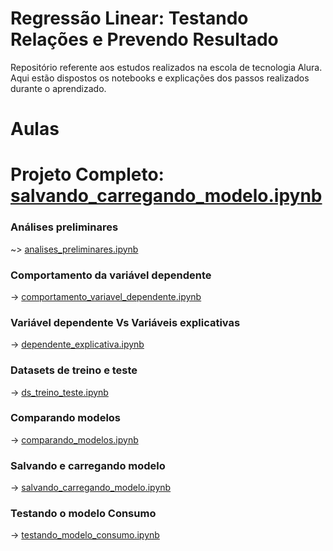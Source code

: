 # Regressão Linear: Testando Relações e Prevendo Resultado

Repositório referente aos estudos realizados na escola de tecnologia Alura. Aqui estão dispostos os notebooks e explicações dos passos realizados durante o aprendizado.

# Aulas
# Projeto Completo: [salvando_carregando_modelo.ipynb](https://github.com/brunodleite/alura_reg_linear/blob/main/salvando_carregando_modelo.ipynb)

### Análises preliminares
~> [analises_preliminares.ipynb](https://github.com/brunodleite/alura_reg_linear/blob/main/analises_preliminares.ipynb)
### Comportamento da variável dependente
-> [comportamento_variavel_dependente.ipynb](https://github.com/brunodleite/alura_reg_linear/blob/main/comportamento_varivavel_dependente.ipynb)
### Variável dependente Vs Variáveis explicativas
-> [dependente_explicativa.ipynb](https://github.com/brunodleite/alura_reg_linear/blob/main/dependente_explicativa.ipynb) 
### Datasets de treino e teste
-> [ds_treino_teste.ipynb](https://github.com/brunodleite/alura_reg_linear/blob/main/ds_treino_teste.ipynb)
### Comparando modelos
-> [comparando_modelos.ipynb](https://github.com/brunodleite/alura_reg_linear/blob/main/comparando_modelos.ipynb)
### Salvando e carregando modelo
-> [salvando_carregando_modelo.ipynb](https://github.com/brunodleite/alura_reg_linear/blob/main/salvando_carregando_modelo.ipynb)
### Testando o modelo Consumo
-> [testando_modelo_consumo.ipynb](https://github.com/brunodleite/alura_reg_linear/blob/main/testando_modelo_consumo.ipynb)

